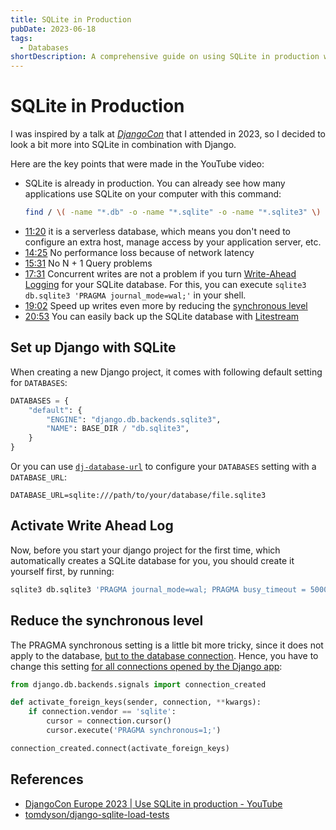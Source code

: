 ```yaml
---
title: SQLite in Production
pubDate: 2023-06-18
tags:
  - Databases
shortDescription: A comprehensive guide on using SQLite in production with Django, covering performance optimizations, write-ahead logging, and practical configuration steps.
---
```


# SQLite in Production

I was inspired by a talk at [_DjangoCon_](https://youtu.be/yTicYJDT1zE) that I attended in 2023, so I decided to look a bit more into SQLite in combination with Django.

Here are the key points that were made in the YouTube video:

* SQLite is already in production. You can already see how many applications use SQLite on your computer with this command:
    ```bash
    find / \( -name "*.db" -o -name "*.sqlite" -o -name "*.sqlite3" \) -type f -exec file {} \; 2>/dev/null | grep SQLite
    ```
* [11:20](https://youtu.be/yTicYJDT1zE?t=682) it is a serverless database, which means you don't need to configure an extra host, manage access by your application server, etc.
* [14:25](https://youtu.be/yTicYJDT1zE?t=866) No performance loss because of network latency
* [15:31](https://youtu.be/yTicYJDT1zE?t=931) No N + 1 Query problems
* [17:31](https://youtu.be/yTicYJDT1zE?t=1051) Concurrent writes are not a problem if you turn [Write-Ahead Logging](https://www.sqlite.org/wal.html) for your SQLite database. For this, you can execute `sqlite3 db.sqlite3 'PRAGMA journal_mode=wal;'` in your shell.
* [19:02](https://youtu.be/yTicYJDT1zE?t=1142) Speed up writes even more by reducing the [synchronous level](https://www.sqlite.org/pragma.html#pragma_synchronous)
* [20:53](https://youtu.be/yTicYJDT1zE?t=1253) You can easily back up the SQLite database with [Litestream](https://litestream.io/)

## Set up Django with SQLite

When creating a new Django project, it comes with following default setting for `DATABASES`:

```python
DATABASES = {
    "default": {
        "ENGINE": "django.db.backends.sqlite3",
        "NAME": BASE_DIR / "db.sqlite3",
    }
}
```

Or you can use [`dj-database-url`](https://github.com/jazzband/dj-database-url/) to configure your `DATABASES` setting with a `DATABASE_URL`:

```
DATABASE_URL=sqlite:///path/to/your/database/file.sqlite3
```

## Activate Write Ahead Log

Now, before you start your django project for the first time, which automatically creates a SQLite database for you, you should create it yourself first, by running:

```bash
sqlite3 db.sqlite3 'PRAGMA journal_mode=wal; PRAGMA busy_timeout = 5000;'
```

## Reduce the synchronous level

The PRAGMA synchronous setting is a little bit more tricky, since it does not apply to the database, [but to the database connection](https://stackoverflow.com/questions/36308801/sqlite3-pragma-synchronous-not-persistent).
Hence, you have to change this setting [for all connections opened by the Django app](https://stackoverflow.com/a/6843199/5540654):

```python
from django.db.backends.signals import connection_created

def activate_foreign_keys(sender, connection, **kwargs):
    if connection.vendor == 'sqlite':
        cursor = connection.cursor()
        cursor.execute('PRAGMA synchronous=1;')

connection_created.connect(activate_foreign_keys)
```

## References

- [DjangoCon Europe 2023 | Use SQLite in production - YouTube](https://www.youtube.com/watch?v=yTicYJDT1zE)
- [tomdyson/django-sqlite-load-tests](https://github.com/tomdyson/django-sqlite-load-tests)
